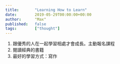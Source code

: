 ```yaml
---
title:       "Learning How to Learn"
date:        2019-05-29T00:00:00+00:00
author:      "Max"
published:   false
tags:        ["thought"]
---
```


1. 跟優秀的人在一起學習相處才會成長。主動報名課程
2. 閱讀經典的書籍
3. 最好的學習方式：寫作
